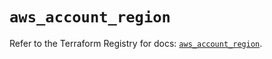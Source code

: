 # `aws_account_region`

Refer to the Terraform Registry for docs: [`aws_account_region`](https://registry.terraform.io/providers/hashicorp/aws/5.53.0/docs/resources/account_region).
